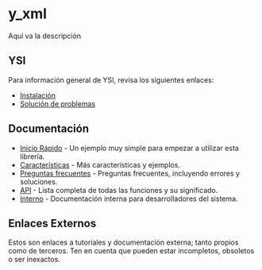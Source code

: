 # y_xml

Aquí va la descripción

## YSI

Para información general de YSI, revisa los siguientes enlaces:

* [Instalación](../instalacion.md)
* [Solución de problemas](../solucion-problemas.md)

## Documentación

* [Inicio Rápido](y_xml/inicio-rapido.md) - Un ejemplo muy simple para empezar a utilizar esta librería.
* [Características](y_xml/caracteristicas.md) - Más características y ejemplos.
* [Preguntas frecuentes](y_xml/preguntas-frecuentes.md) - Preguntas frecuentes, incluyendo errores y soluciones.
* [API](y_xml/api.md) - Lista completa de todas las funciones y su significado.
* [Interno](y_xml/interno.md) - Documentación interna para desarrolladores del sistema.

## Enlaces Externos

Estos son enlaces a tutoriales y documentación externa; tanto propios como de terceros. Ten en cuenta que pueden estar incompletos, obsoletos o ser inexactos.
